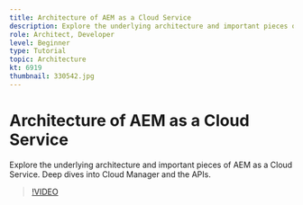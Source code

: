 ```yaml
---
title: Architecture of AEM as a Cloud Service
description: Explore the underlying architecture and important pieces of AEM as a Cloud Service. Deep dives into Cloud Manager and the APIs.
role: Architect, Developer
level: Beginner
type: Tutorial
topic: Architecture
kt: 6919
thumbnail: 330542.jpg
---
```


# Architecture of AEM as a Cloud Service

Explore the underlying architecture and important pieces of AEM as a Cloud Service. Deep dives into Cloud Manager and the APIs.

>[!VIDEO](https://video.tv.adobe.com/v/330542/?quality=12&learn=on)
